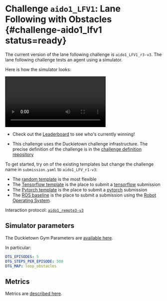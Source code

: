 # Challenge `aido1_LFV1`: Lane Following with Obstacles {#challenge-aido1_lfv1 status=ready}

The current version of the lane following challenge is `aido1_LFV1_r3-v3`.
The lane following challenge tests an agent using a simulator.

Here is how the simulator looks:

<video autoplay="1" controls="1" loop="1" style="border: solid 1px black" width="320">
  <source src="http://duckietown-ai-driving-olympics-1.s3.amazonaws.com/v3/frankfurt/by-value/sha256/db648be4473470451c3ff8131f5c9a96849c812ab30db88ea48e61e089c60405" type="video/mp4"/>
</video>
 
* Check out the [Leaderboard](https://challenges.duckietown.org/v3/humans/challenges/aido1_LF1_r3-v3/leaderboard) to see who's currently winning!
 

* This challenge uses the Duckietown challenge infrastructure. The precise definition of the challenge is in the [challenge definition repository](https://github.com/duckietown/challenge-aido1_lf1)

To get started, try on of the existing templates but change the challenge name in `submission.yaml` to `aido1_LFV_r1-v3`:

* The [random template](#challenge-aido1_lf1-template-random) is the most flexible
* The [Tensorflow template](#tensorflow-template) is the place to submit a [tensorflow](https://www.tensorflow.org/) submission
* The [Pytorch template](#pytorch-template) is the place to submit a [pytorch](https://pytorch.org/) submission
* The [ROS baseline](#ros-template) is the place to submit a submission using the [Robot Operating System](http://www.ros.org/). 

Interaction protocol: [`aido1_remote3-v3`](#aido1_remote3-v3)

## Simulator parameters

The Duckietown Gym Parameters are [available here](https://challenges.duckietown.org/v3/humans/challenges/aido1_LFV_r1-v3#step1-simulation).

In particular:

```yaml
DTG_EPISODES: 5
DTG_STEPS_PER_EPISODE: 500
DTG_MAP: loop_obstacles
```

## Metrics 

Metrics are [described here](https://challenges.duckietown.org/v3/humans/challenges/aido1_LFV_r1-v3#scoring).





 



 
